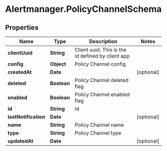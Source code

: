 # Alertmanager.PolicyChannelSchema

## Properties

Name | Type | Description | Notes
------------ | ------------- | ------------- | -------------
**clientUuid** | **String** | Client uuid. This is the id defined by client app | 
**config** | **Object** | Policy Channel config | 
**createdAt** | **Date** |  | [optional] 
**deleted** | **Boolean** | Policy Channel deleted flag | 
**enabled** | **Boolean** | Policy Channel enabled flag | 
**id** | **String** | Id | 
**lastNotification** | **Date** |  | [optional] 
**name** | **String** | Policy Channel name | 
**type** | **String** | Policy Channel type | 
**updatedAt** | **Date** |  | [optional] 


